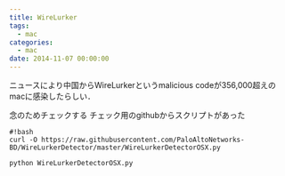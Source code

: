 ```yaml
---
title: WireLurker
tags:
  - mac
categories:
  - mac
date: 2014-11-07 00:00:00
---
```


ニュースにより中国からWireLurkerというmalicious codeが356,000超えのmacに感染したらしい．
<!-- more -->

念のためチェックする
チェック用のgithubからスクリプトがあった

    #!bash
    curl -O https://raw.githubusercontent.com/PaloAltoNetworks-BD/WireLurkerDetector/master/WireLurkerDetectorOSX.py

    python WireLurkerDetectorOSX.py

